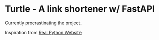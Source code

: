 # Turtle - A link shortener w/ FastAPI

Currently procrastinating the project.

Inspiration from [Real Python Website](https://realpython.com/build-a-python-url-shortener-with-fastapi/)
